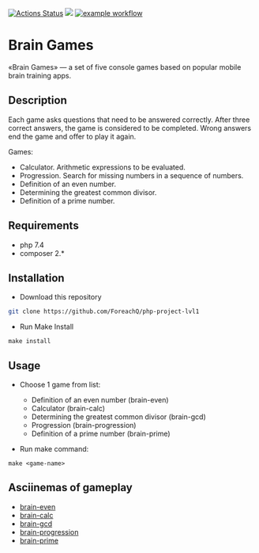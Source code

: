 [![Actions Status](https://github.com/ForeachQ/php-project-lvl1/workflows/hexlet-check/badge.svg)](https://github.com/ForeachQ/php-project-lvl1/actions/workflows/hexlet-check.yml)
<a href="https://codeclimate.com/github/codeclimate/codeclimate/maintainability"><img src="https://api.codeclimate.com/v1/badges/a99a88d28ad37a79dbf6/maintainability" /></a>
[![example workflow](https://github.com/ForeachQ/php-project-lvl1/actions/workflows/github-actions-check.yml/badge.svg)](https://github.com/ForeachQ/php-project-lvl1/actions/workflows/github-actions-check.yml)

# Brain Games

«Brain Games» — a set of five console games based on popular mobile brain training apps.

## Description

Each game asks questions that need to be answered correctly. After three correct answers, the game is considered to be
completed. Wrong answers end the game and offer to play it again.

Games:

- Calculator. Arithmetic expressions to be evaluated.
- Progression. Search for missing numbers in a sequence of numbers.
- Definition of an even number.
- Determining the greatest common divisor.
- Definition of a prime number.

## Requirements

- php 7.4
- composer 2.*

## Installation

- Download this repository

```bash
git clone https://github.com/ForeachQ/php-project-lvl1
```

- Run Make Install

```
make install
```

## Usage

- Choose 1 game from list:
    - Definition of an even number (brain-even)
    - Calculator (brain-calc)
    - Determining the greatest common divisor (brain-gcd)
    - Progression (brain-progression)
    - Definition of a prime number (brain-prime)

- Run make command:

```
make <game-name>
```

## Asciinemas of gameplay

- [brain-even](https://asciinema.org/a/463960)
- [brain-calc](https://asciinema.org/a/464242)
- [brain-gcd](https://asciinema.org/a/464244)
- [brain-progression](https://asciinema.org/a/464267)
- [brain-prime](https://asciinema.org/a/464278)
